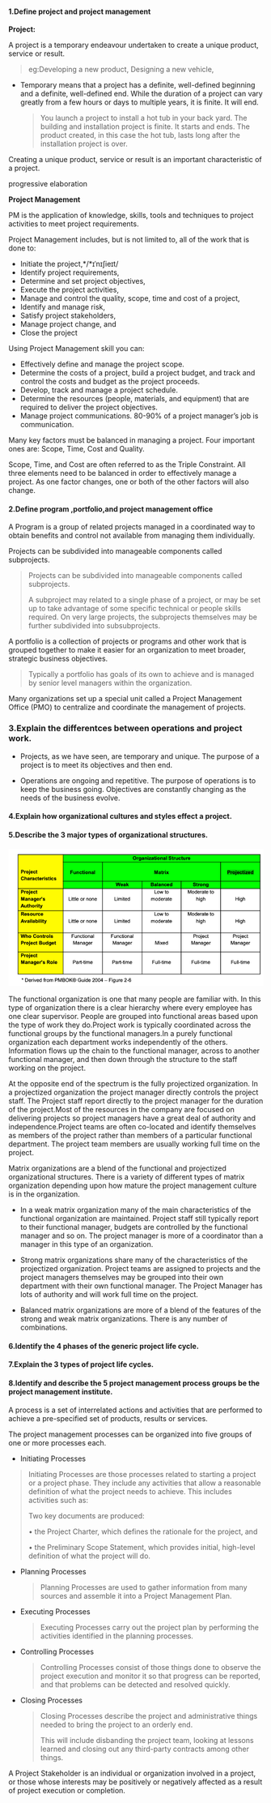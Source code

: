 

#### 1.Define project and project management 

**Project:** 

A project is a temporary endeavour undertaken to create a unique product, service or result.

> eg:Developing a new product, Designing a new vehicle,

- Temporary means that a project has a definite, well-defined beginning and a definite, well-defined end. While the duration of a project can vary greatly from a few hours or days to multiple years, it is finite. It will end.

  > You launch a project to install a hot tub in your back yard. The building and installation project is finite. It starts and ends. The product created, in this case the hot tub, lasts long after the installation project is over.

Creating a unique product, service or result is an important characteristic of a project.

progressive elaboration

**Project Management** 

PM is the application of knowledge, skills, tools and techniques to project activities to meet project requirements.

Project Management includes, but is not limited to, all of the work that is done to:

- Initiate the project,*/*ɪˈnɪʃieɪt/
- Identify project requirements,
- Determine and set project objectives,
-  Execute the project activities,
- Manage and control the quality, scope, time and cost of a project,
-  Identify and manage risk,
- Satisfy project stakeholders,
- Manage project change, and
- Close the project

Using Project Management skill you can:

- Effectively define and manage the project scope.
- Determine the costs of a project, build a project budget, and track and control the costs and budget as the project proceeds.
-  Develop, track and manage a project schedule.
- Determine the resources (people, materials, and equipment) that are required to deliver the project objectives.
- Manage project communications. 80-90% of a project manager’s job is communication.

Many key factors must be balanced in managing a project. Four important ones are: Scope, Time, Cost and Quality.

Scope, Time, and Cost are often referred to as the Triple Constraint. All three elements need to be balanced in order to effectively manage a project. As one factor changes, one or both of the other factors will also change.

#### 2.Define program ,portfolio,and project management office

A Program is a group of related projects managed in a coordinated way to obtain benefits and control not available from managing them individually.

Projects can be subdivided into manageable components called subprojects.

> Projects can be subdivided into manageable components called subprojects.
>
> A subproject may related to a single phase of a project, or may be set up to take advantage of some specific technical or people skills required. On very large projects, the subprojects themselves may be further subdivided into subsubprojects.

A portfolio is a collection of projects or programs and other work that is grouped together to make it easier for an organization to meet broader, strategic business objectives.

> Typically a portfolio has goals of its own to achieve and is managed by senior level managers within the organization. 

Many organizations set up a special unit called a Project Management Office (PMO) to centralize and coordinate the management of projects.

### 3.Explain the differentces between operations and project work.

- Projects, as we have seen, are temporary and unique. The purpose of a project is to meet its objectives and then end.

- Operations are ongoing and repetitive. The purpose of operations is to keep the business going. Objectives are constantly changing as the needs of the business evolve.

#### 4.Explain how organizational cultures and styles effect a project.



#### 5.Describe the 3 major types of organizational structures.

![image-20230108182928947](week1.2_PM_framework.assets/image-20230108182928947.png)



The functional organization is one that many people are familiar with. In this type of organization there is a clear hierarchy where every employee has one clear supervisor. People are grouped into functional areas based upon the type of work they do.Project work is typically coordinated across the functional groups by the functional managers.In a purely functional organization each department works independently of the others. Information flows up the chain to the functional manager, across to another functional manager, and then down through the structure to the staff working on the project.



At the opposite end of the spectrum is the fully projectized organization. In a projectized organization the project manager directly controls the project staff. The Project staff report directly to the project manager for the duration of the project.Most of the resources in the company are focused on delivering projects so project managers have a great deal of authority and independence.Project teams are often co-located and identify themselves as members of the project rather than members of a particular functional department. The project team members are usually working full time on the project.

Matrix organizations are a blend of the functional and projectized organizational structures. There is a variety of different types of matrix organization depending upon how mature the project management culture is in the organization.

- In a weak matrix organization many of the main characteristics of the functional organization are maintained. Project staff still typically report to their functional manager, budgets are controlled by the functional manager and so on. The project manager is more of a coordinator than a manager in this type of an organization.

- Strong matrix organizations share many of the characteristics of the projectized organization. Project teams are assigned to projects and the project managers themselves may be grouped into their own department with their own functional manager. The Project Manager has lots of authority and will work full time on the project.

- Balanced matrix organizations are more of a blend of the features of the strong and weak matrix organizations. There is any number of combinations.

#### 6.Identify the 4 phases of the generic project life cycle.



#### 7.Explain the 3 types of project life cycles.



#### 8.Identify and describe the 5 project management process groups be the project management institute.

A process is a set of interrelated actions and activities that are performed to achieve a pre-specified set of products, results or services.

The project management processes can be organized into five groups of one or more processes each.

-  Initiating Processes

  > Initiating Processes are those processes related to starting a project or a project phase. They include any activities that allow a reasonable definition of what the project needs to achieve. This includes activities such as:
  >
  > Two key documents are produced:
  >
  > • the Project Charter, which defines the rationale for the project, and
  >
  > • the Preliminary Scope Statement, which provides initial, high-level definition of what the project will do.

- Planning Processes

  > Planning Processes are used to gather information from many sources and assemble it into a Project Management Plan. 

- Executing Processes

  > Executing Processes carry out the project plan by performing the activities identified in the planning processes. 

- Controlling Processes

  > Controlling Processes consist of those things done to observe the project execution and monitor it so that progress can be reported, and that problems can be detected and resolved quickly.

- Closing Processes

  > Closing Processes describe the project and administrative things needed to bring the project to an orderly end. 
  >
  > This will include disbanding the project team, looking at lessons learned and closing out any third-party contracts among other things.



A Project Stakeholder is an individual or organization involved in a project, or those whose interests may be positively or negatively affected as a result of project execution or completion.
